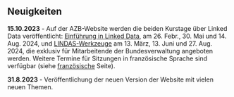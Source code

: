 ## Neuigkeiten
**15.10.2023** - Auf der AZB-Website werden die beiden Kurstage über Linked Data veröffentlicht: [Einführung in Linked Data](https://bundesamtf.lms.sapsf.eu/learning/user/common/viewItemDetails.do?componentTypeID=COURSE&componentID=4592&revisionDate=1693371600000&catalogCurrencyCode=CHF&returnLink=%2Flearning%2Fuser%2Fcatalogsearch%2FcatalogSearchDispatchAction.do%3FsearchType%3DfilteredSearch%26keywords%3D&backto=%2Flearning%2Fuser%2Fcatalogsearch%2FcatalogSearchDispatchAction.do%3FsearchType%3DfilteredSearch%26keywords%3D#/E2DB09307BFC8B9F180042009308C78B), am 26. Febr., 30. Mai und 14. Aug. 2024, und [LINDAS-Werkzeuge](https://bundesamtf.lms.sapsf.eu/learning/user/common/viewItemDetails.do?componentTypeID=COURSE&componentID=4594&revisionDate=1693371840000&catalogCurrencyCode=CHF&returnLink=%2Flearning%2Fuser%2Fcatalogsearch%2FcatalogSearchDispatchAction.do%3FsearchType%3DfilteredSearch%26keywords%3D&backto=%2Flearning%2Fuser%2Fcatalogsearch%2FcatalogSearchDispatchAction.do%3FsearchType%3DfilteredSearch%26keywords%3D#/42DD09307BFC8B9F180042009308C78B) am 13. März, 13. Juni und 27. Aug. 2024, die exklusiv für Mitarbeitende der Bundesverwaltung angeboten werden. Weitere Termine für Sitzungen in französische Sprache sind verfügbar (siehe [französische](?lang=fr) Seite).

**31.8.2023** - Veröffentlichung der neuen Version der Website mit vielen neuen Themen.
